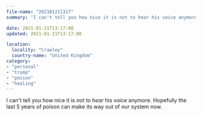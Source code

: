 ```yaml
---
file-name: "202101211317"
summary: "I can't tell you how nice it is not to hear his voice anymore."

date: 2021-01-21T13:17:00
updated: 2021-01-21T13:17:00

location:
  locality: "Crawley"
  country-name: "United Kingdom"
category:
- "personal"
- "trump"
- "poison"
- "healing"
---
```


I can't tell you how nice it is *not to hear* his voice anymore. Hopefully the last 5 years of poison can make its way out of our system now.
